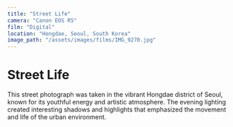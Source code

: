 ```yaml
---
title: "Street Life"
camera: "Canon EOS R5"
film: "Digital"
location: "Hongdae, Seoul, South Korea"
image_path: "/assets/images/films/IMG_9270.jpg"
---
```


# Street Life

This street photograph was taken in the vibrant Hongdae district of Seoul, known for its youthful energy and artistic atmosphere. The evening lighting created interesting shadows and highlights that emphasized the movement and life of the urban environment.
